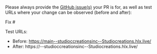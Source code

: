 Please always provide the [GitHub issue(s)](../issues) your PR is for, as well as test URLs where your change can be observed (before and after):

Fix #<gh-issue-id>

Test URLs:
- Before: https://main--studioccreationsinc--Studiocreations.hlx.live/
- After: https://<branch>--studioccreationsinc--Studiocreations.hlx.live/
